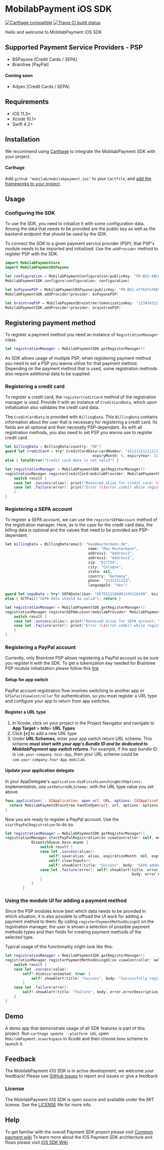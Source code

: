 
# MobilabPayment iOS SDK 

[![Carthage compatible](https://img.shields.io/badge/Carthage-compatible-4BC51D.svg?style=flat)](https://github.com/Carthage/Carthage) [![Travis CI build status](https://travis-ci.com/mobilabsolutions/payment-sdk-ios-open.svg?token=YveRxJtU3TcdBx4pp777&branch=master)](https://travis-ci.com/mobilabsolutions/payment-sdk-ios-open)

Hello and welcome to MobilabPayment iOS SDK

## Supported Payment Service Providers - PSP

- BSPayone [Credit Cards / SEPA]
- Braintree [PayPal]

#### Coming soon
- Adyen [Credit Cards / SEPA]

## Requirements

- iOS 11.3+
- Xcode 10.1+
- Swift 4.2+

## Installation

We recommend using [Carthage](https://github.com/Carthage/Carthage) to integrate the MobilabPayment SDK with your project.

#### Carthage
Add `github "mobilab/mobilabpayment_ios"` to your `Cartfile`, and [add the frameworks to your project](https://github.com/Carthage/Carthage#adding-frameworks-to-an-application).

## Usage

### Configuring the SDK

To use the SDK, you need to initialize it with some configuration data. Among the data that needs to be provided are the public key as well as the backend endpoint that should be used by the SDK.

To connect the SDK to a given payment service provider (PSP), that PSP's module needs to be imported and initialized. Use the `addProvider` method to register PSP with the SDK.
```swift
import MobilabPaymentCore
import MobilabPaymentBSPayone

let configuration = MobilabPaymentConfiguration(publicKey: "PD-BS2-ABCDEXXXXXXXXXXX", endpoint: "https://payment.example.net/api/v1")
MobilabPaymentSDK.configure(configuration: configuration)

let bsPayonePSP = MobilabPaymentBSPayone(publicKey: "PD-BS2-nF7kU7xY8ESLgflavGW9CpUv1I")
MobilabPaymentSDK.addProvider(provider: bsPayonePSP)

let braintreePSP = MobilabPaymentBraintree(tokenizationKey: "123454321...", urlScheme: "com.mobilabsolutions.payment.Demo.paypal")
MobilabPaymentSDK.addProvider(provider: braintreePSP)
```

## Registering payment method

To register a payment method you need an instance of `RegistrationManager` class.

```swift
let registrationManager = MobilabPaymentSDK.getRegisterManager()
```

As SDK allows usage of multiple PSP, when registering payment method you need to set a PSP you wanna utilize for that payment method.
Depending on the payment method that is used, some registration methods also require additional data to be supplied.

### Registering a credit card

To register a credit card, the `registerCreditCard` method of the registration manager is used.
Provide it with an instance of `CreditCardData`, which upon initialization also validates the credit card data.

The `CreditCardData` is provided with `BillingData`. This `BillingData` contains information about the user that is necessary for registering a credit card. Its fields are all optional and their necessity PSP-dependant.
As with all registration methods, you also need to set PSP you wanna use to register credit card.

```swift
let billingData = BillingData(country: "DE")
guard let creditCard = try? CreditCardData(cardNumber: "4111111111111111", cvv: "123",
                                        expiryMonth: 9, expiryYear: 21, holderName: "Max Mustermann", billingData: billingData)
else { fatalError("Credit card data is not valid") }

let registrationManager = MobilabPaymentSDK.getRegisterManager()
registrationManager.registerCreditCard(mobilabProvider: MobilabPaymentProvider.bsPayone, creditCardData: creditCard) { result in
    switch result {
    case let .success(alias): print("Received alias for credit card: \(alias)")
    case let .failure(error): print("Error (\(error.code)) while registering credit card")
    }
}
```

### Registering a SEPA account

To register a SEPA account, we can use the `registerSEPAAccount` method of the registration manager. Here, as is the case for the credit card data, the billing data is optional and the values that need to be provided are PSP-dependant.

```swift
let billingData = BillingData(email: "max@mustermann.de",
                                      name: "Max Mustermann",
                                      address1: "Address1",
                                      address2: "Address2",
                                      zip: "817754",
                                      city: "Cologne",
                                      state: nil,
                                      country: "Germany",
                                      phone: "1231231123",
                                      languageId: "deu")

guard let sepaData = try? SEPAData(iban: "DE75512108001245126199", bic: "COLSDE33XXX", billingData: billingData)
else { XCTFail("SEPA data should be valid"); return }

let registrationManager = MobilabPaymentSDK.getRegisterManager()
registrationManager.registerSEPAAccount(mobilabProvider: MobilabPaymentProvider.bsPayone, sepaData: sepaData) { result in
    switch result {
    case let .success(alias): print("Received alias for SEPA account: \(alias)")
    case let .failure(error): print("Error (\(error.code)) while registering SEPA account")
    }
}
```

### Registering a PayPal account

Currently, only Braintree PSP allows registering a PayPal account so be sure you register it with the SDK. To get a tokenization key needed for Braintree PSP module initialization please follow this [link](https://developers.braintreepayments.com/guides/authorization/tokenization-key/ios/v4#obtaining-a-tokenization-key)

#### Setup for app switch

PayPal account registration flow involves switching to another app or  `SFSafariViewController`  for authentication, so you must register a URL type and configure your app to return from app switches.

#### Register a URL type
1.  In Xcode, click on your project in the Project Navigator and navigate to  **App Target**  >  **Info**>  **URL Types**
2.  Click  **[+]**  to add a new URL type
3.  Under  **URL Schemes**, enter your app switch return URL scheme. This scheme  **_must start with your app's Bundle ID and be dedicated to MobilabPayment app switch returns_**. For example, if the app bundle ID is  `com.your-company.Your-App`, then your URL scheme could be  `com.your-company.Your-App.mobilab`.

#### Update your application delegate

In your AppDelegate's  `application:didFinishLaunchingWithOptions:`  implementation, use  `setReturnURLScheme:`  with the URL type value you set above.
```swift
func application(_: UIApplication, open url: URL, options: [UIApplication.OpenURLOptionsKey: Any] = [:]) -> Bool {
  return MobilabPaymentBraintree.handleOpen(url: url, options: options)
}
```
Now you are ready to register a PayPal account. Use the `startPayPalRegistration` to do so.

```swift
let registrationManager = MobilabPaymentSDK.getRegisterManager()
registrationManager.startPayPalRegistration(on viewController: self, mobilabProvider: MobilabPaymentProvider.braintree) { [weak self] result in
            DispatchQueue.main.async {
                switch result {
                case let .success(alias):
                    self?.save(alias: alias, expirationMonth: nil, expirationYear: nil, type: .sepa)
                    self?.clearInputs()
                    self?.showAlert(title: "Success", body: "SEPA added successfully.")
                case let .failure(error): self?.showAlert(title: error.title,
                                                          body: error.errorDescription ?? "An error occurred when adding the credit card")
                }
            }
        }
```

### Using the module UI for adding a payment method

Since the PSP modules know best which data needs to be provided in which situation, it is also possible to offload the UI work for adding a payment method to them.
By calling `registerPaymentMethodUsingUI` on the registration manager, the user is shown a selection of possible payment methods types and then fields for creating payment methods of the selected type.

Typical usage of this functionality might look like this:

```swift
let registrationManager = MobilabPaymentSDK.getRegisterManager()
registrationManager.registerPaymentMethodUsingUI(on viewController: self) { [weak self] result in
    switch result {
    case let .success(value):
        self?.dismiss(animated: true) {
            self?.showAlert(title: "Success", body: "Successfully registered payment method")
        }
    case let .failure(error):
        self?.showAlert(title: "Failure", body: error.errorDescription ?? "An error occurred while adding payment method")
    }
}
```

## Demo

A demo app that demonstrate usage of all SDK features is part of this project. Run  `carthage update --platform iOS`, open `MobilabPayment.xcworkspace` in Xcode and then choose `Demo` scheme to launch it.

## Feedback

The MobilabPayment iOS SDK is in active development, we welcome your feedback!
Please use [GitHub Issues](https://github.com/mobilabsolutions/payment-sdk-ios-open/issues) to report and issues or give a feedback

### [](https://github.com/braintree/braintree_ios#license)License

The MobilabPayment iOS SDK is open source and available under the MIT license. See the [LICENSE](https://github.com/mobilabsolutions/payment-sdk-ios-open/blob/master/LICENSE) file for more info.

## Help

To get familiar with the overall Payment SDK project please visit [Common payment wiki](https://github.com/mobilabsolutions/payment-sdk-wiki-open/wiki)
To learn more about the iOS Payment SDK architecture and flows please visit [iOS SDK Wiki](https://github.com/mobilabsolutions/payment-sdk-ios-open/wiki)